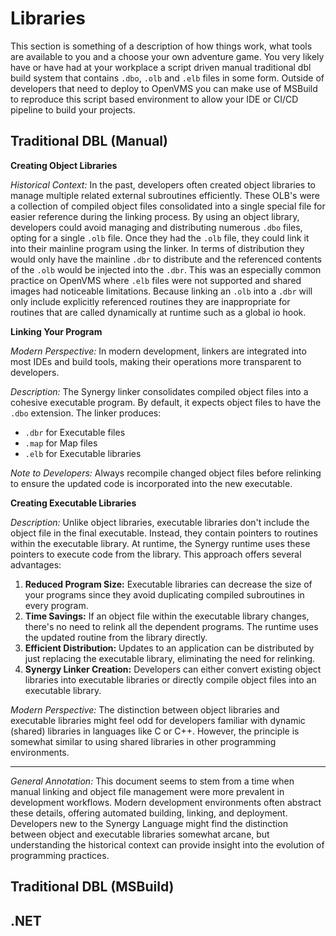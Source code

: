 # Libraries
This section is something of a description of how things work, what tools are available to you and a choose your own adventure game. You very likely have or have had at your workplace a script driven manual traditional dbl build system that contains `.dbo`, `.olb` and `.elb` files in some form. Outside of developers that need to deploy to OpenVMS you can make use of MSBuild to reproduce this script based environment to allow your IDE or CI/CD pipeline to build your projects.

## Traditional DBL (Manual)

**Creating Object Libraries**

*Historical Context:* In the past, developers often created object libraries to manage multiple related external subroutines efficiently. These OLB's were a collection of compiled object files consolidated into a single special file for easier reference during the linking process. By using an object library, developers could avoid managing and distributing numerous `.dbo` files, opting for a single `.olb` file. Once they had the `.olb` file, they could link it into their mainline program using the linker. In terms of distribution they would only have the mainline `.dbr` to distribute and the referenced contents of the `.olb` would be injected into the `.dbr`. This was an especially common practice on OpenVMS where `.elb` files were not supported and shared images had noticeable limitations. Because linking an `.olb` into a `.dbr` will only include explicitly referenced routines they are inappropriate for routines that are called dynamically at runtime such as a global io hook.

**Linking Your Program**

*Modern Perspective:* In modern development, linkers are integrated into most IDEs and build tools, making their operations more transparent to developers.

*Description:* The Synergy linker consolidates compiled object files into a cohesive executable program. By default, it expects object files to have the `.dbo` extension. The linker produces:

-   `.dbr` for Executable files
-   `.map` for Map files
-   `.elb` for Executable libraries

*Note to Developers:* Always recompile changed object files before relinking to ensure the updated code is incorporated into the new executable.

**Creating Executable Libraries**

*Description:* Unlike object libraries, executable libraries don't include the object file in the final executable. Instead, they contain pointers to routines within the executable library. At runtime, the Synergy runtime uses these pointers to execute code from the library. This approach offers several advantages:

1.  **Reduced Program Size:** Executable libraries can decrease the size of your programs since they avoid duplicating compiled subroutines in every program.
2.  **Time Savings:** If an object file within the executable library changes, there's no need to relink all the dependent programs. The runtime uses the updated routine from the library directly.
3.  **Efficient Distribution:** Updates to an application can be distributed by just replacing the executable library, eliminating the need for relinking.
4.  **Synergy Linker Creation:** Developers can either convert existing object libraries into executable libraries or directly compile object files into an executable library.

*Modern Perspective:* The distinction between object libraries and executable libraries might feel odd for developers familiar with dynamic (shared) libraries in languages like C or C++. However, the principle is somewhat similar to using shared libraries in other programming environments.

* * * * *

*General Annotation:* This document seems to stem from a time when manual linking and object file management were more prevalent in development workflows. Modern development environments often abstract these details, offering automated building, linking, and deployment. Developers new to the Synergy Language might find the distinction between object and executable libraries somewhat arcane, but understanding the historical context can provide insight into the evolution of programming practices.

## Traditional DBL (MSBuild)
## .NET
